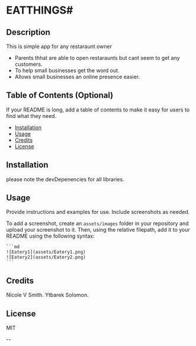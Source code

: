 # EATTHINGS# 

## Description
This is simple app for any restaraunt owner 

- Parents thhat are able to open restaraunts but cant seem to get 
    any customers. 
- To help small businesses get the word out.
- Allows small businesses an online presence easier. 

## Table of Contents (Optional)

If your README is long, add a table of contents to make it easy for users to find what they need.

- [Installation](#installation)
- [Usage](#usage)
- [Credits](#credits)
- [License](#license)

## Installation
please note the devDepenencies for all libraries. 

## Usage

Provide instructions and examples for use. Include screenshots as needed.

To add a screenshot, create an `assets/images` folder in your repository and upload your screenshot to it. Then, using the relative filepath, add it to your README using the following syntax:

    ```md
    ![Eatery1](assets/Eatery1.png)
    ![Eatery2](assets/Eatery2.png)
    ```

## Credits

Nicole V Smith. 
Ytbarek Solomon. 

## License

MIT

--